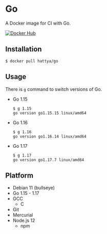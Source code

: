 # Go

A Docker image for CI with Go.

[![Docker Hub](https://img.shields.io/docker/cloud/build/hattya/go)](https://hub.docker.com/r/hattya/go)


## Installation

```console
$ docker pull hattya/go
```


## Usage

There is `g` command to switch versions of Go.

- Go 1.15
  ```console
  $ g 1.15
  go version go1.15.15 linux/amd64
  ```

- Go 1.16
  ```console
  $ g 1.16
  go version go1.16.14 linux/amd64
  ```

- Go 1.17
  ```console
  $ g 1.17
  go version go1.17.7 linux/amd64
  ```


## Platform

- Debian 11 (bullseye)
- Go 1.15 - 1.17
- GCC
  - C
- Git
- Mercurial
- Node.js 12
  - npm

